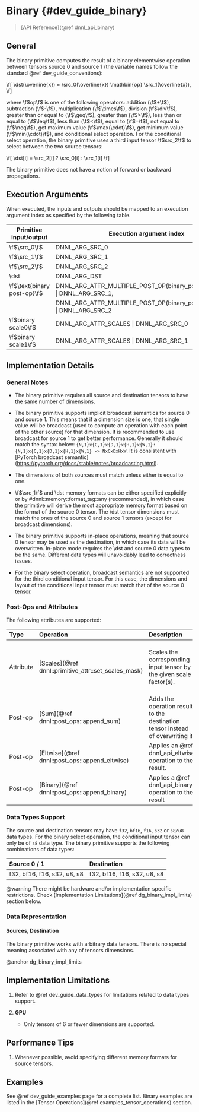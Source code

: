 Binary {#dev_guide_binary}
====================

>
> [API Reference](@ref dnnl_api_binary)
>

## General

The binary primitive computes the result of a binary elementwise operation
between tensors source 0 and source 1 (the variable names follow the standard
@ref dev_guide_conventions):

\f[
    \dst(\overline{x}) =
        \src_0(\overline{x}) \mathbin{op} \src_1(\overline{x}),
\f]

where \f$op\f$ is one of the following operators: addition (\f$+\f$),
subtraction (\f$-\f$), multiplication (\f$\times\f$), division (\f$\div\f$),
greater than or equal to (\f$\geq\f$), greater than (\f$>\f$),
less than or equal to (\f$\leq\f$), less than (\f$<\f$), equal to (\f$=\f$),
not equal to (\f$\neq\f$), get maximum value (\f$\max(\cdot)\f$),
get minimum value (\f$\min(\cdot)\f$), and conditional select operation.
For the conditional select operation, the binary primitive uses a third input
tensor \f$src_2\f$ to select between the two source tensors:

\f[
    \dst[i] = \src_2[i] ? \src_0[i] : \src_1[i]
\f]

The binary primitive does not have a notion of forward or backward propagations.

## Execution Arguments

When executed, the inputs and outputs should be mapped to an execution
argument index as specified by the following table.

| Primitive input/output      | Execution argument index                                                  |
|-----------------------------|---------------------------------------------------------------------------|
| \f$\src_0\f$                | DNNL_ARG_SRC_0                                                            |
| \f$\src_1\f$                | DNNL_ARG_SRC_1                                                            |
| \f$\src_2\f$                | DNNL_ARG_SRC_2                                                            |
| \dst                        | DNNL_ARG_DST                                                              |
| \f$\text{binary post-op}\f$ | DNNL_ARG_ATTR_MULTIPLE_POST_OP(binary_post_op_position) \| DNNL_ARG_SRC_1,|
|                             | DNNL_ARG_ATTR_MULTIPLE_POST_OP(binary_post_op_position) \| DNNL_ARG_SRC_2 |
| \f$binary scale0\f$         | DNNL_ARG_ATTR_SCALES \| DNNL_ARG_SRC_0                                    |
| \f$binary scale1\f$         | DNNL_ARG_ATTR_SCALES \| DNNL_ARG_SRC_1                                    |

## Implementation Details

### General Notes

 * The binary primitive requires all source and destination tensors to have the
   same number of dimensions.

 * The binary primitive supports implicit broadcast semantics for source 0 and
   source 1. This means that if a dimension size is one, that single value
   will be broadcast (used to compute an operation with each point of the other
   source) for that dimension. It is recommended to use broadcast for source 1
   to get better performance. Generally it should match the syntax below:
   `{N,1}x{C,1}x{D,1}x{H,1}x{W,1}:{N,1}x{C,1}x{D,1}x{H,1}x{W,1} -> NxCxDxHxW`.
   It is consistent with [PyTorch broadcast semantic]
   (https://pytorch.org/docs/stable/notes/broadcasting.html).

 * The dimensions of both sources must match unless either is equal to one.

 * \f$\src_1\f$ and \dst memory formats can be either specified explicitly or by
   #dnnl::memory::format_tag::any (recommended), in which case the primitive
   will derive the most appropriate memory format based on the format of the
   source 0 tensor. The \dst tensor dimensions must match the ones of the
   source 0 and source 1 tensors (except for broadcast dimensions).

 * The binary primitive supports in-place operations, meaning that source 0
   tensor may be used as the destination, in which case its data will
   be overwritten. In-place mode requires the \dst and source 0 data types to be
   the same. Different data types will unavoidably lead to correctness issues.

 * For the binary select operation, broadcast semantics are not supported for
   the third conditional input tensor. For this case, the dimensions and layout
   of the conditional input tensor must match that of the source 0 tensor.

### Post-Ops and Attributes

The following attributes are supported:

| Type      | Operation                                       | Description                                                                    | Restrictions
| :--       | :--                                             | :--                                                                            | :--
| Attribute | [Scales](@ref dnnl::primitive_attr::set_scales_mask) | Scales the corresponding input tensor by the given scale factor(s).            | Only one scale per tensor is supported. Input tensors only. |
| Post-op   | [Sum](@ref dnnl::post_ops::append_sum)          | Adds the operation result to the destination tensor instead of overwriting it. |                                                             |
| Post-op   | [Eltwise](@ref dnnl::post_ops::append_eltwise)  | Applies an @ref dnnl_api_eltwise operation to the result.                      |                                                             |
| Post-op   | [Binary](@ref dnnl::post_ops::append_binary)    | Applies a @ref dnnl_api_binary operation to the result                         | General binary post-op restrictions                         |

### Data Types Support

The source and destination tensors may have `f32`, `bf16`, `f16`, `s32` or `s8/u8`
data types.
For the binary select operation, the conditional input tensor can only be
of `s8` data type.
The binary primitive supports the following combinations of data types:

| Source 0 / 1                | Destination                 |
|:----------------------------|:----------------------------|
| f32, bf16, f16, s32, u8, s8 | f32, bf16, f16, s32, u8, s8 |

@warning
    There might be hardware and/or implementation specific restrictions.
    Check [Implementation Limitations](@ref dg_binary_impl_limits) section
    below.

### Data Representation

#### Sources, Destination

The binary primitive works with arbitrary data tensors. There is no special
meaning associated with any of tensors dimensions.

@anchor dg_binary_impl_limits
## Implementation Limitations

1. Refer to @ref dev_guide_data_types for limitations related to data types
   support.

2. **GPU**
   - Only tensors of 6 or fewer dimensions are supported.

## Performance Tips

1. Whenever possible, avoid specifying different memory formats for source
   tensors.

## Examples

See @ref dev_guide_examples page for a complete list. Binary examples are listed in the
[Tensor Operations](@ref examples_tensor_operations) section.
